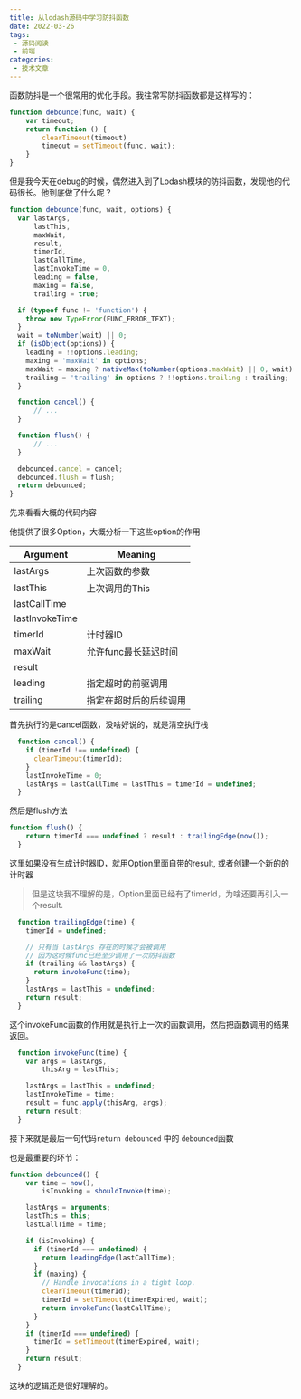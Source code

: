 ```yaml
---
title: 从lodash源码中学习防抖函数
date: 2022-03-26
tags:
 - 源码阅读
 - 前端
categories:
 - 技术文章
---
```


函数防抖是一个很常用的优化手段。我往常写防抖函数都是这样写的：

```js
function debounce(func, wait) {
    var timeout;
    return function () {
        clearTimeout(timeout) 
        timeout = setTimeout(func, wait);
    }
}
```


但是我今天在debug的时候，偶然进入到了Lodash模块的防抖函数，发现他的代码很长。他到底做了什么呢？


```js
function debounce(func, wait, options) {
  var lastArgs,
      lastThis,
      maxWait,
      result,
      timerId,
      lastCallTime,
      lastInvokeTime = 0,
      leading = false,
      maxing = false,
      trailing = true;

  if (typeof func != 'function') {
    throw new TypeError(FUNC_ERROR_TEXT);
  }
  wait = toNumber(wait) || 0;
  if (isObject(options)) {
    leading = !!options.leading;
    maxing = 'maxWait' in options;
    maxWait = maxing ? nativeMax(toNumber(options.maxWait) || 0, wait) : maxWait;
    trailing = 'trailing' in options ? !!options.trailing : trailing;
  }

  function cancel() {
      // ...
  }

  function flush() {
      // ...
  }

  debounced.cancel = cancel;
  debounced.flush = flush;
  return debounced;
}
```

先来看看大概的代码内容

他提供了很多Option，大概分析一下这些option的作用

| Argument | Meaning |
|-----|------|
| lastArgs | 上次函数的参数 |
| lastThis | 上次调用的This |
| lastCallTime |  |
| lastInvokeTime | |
| timerId | 计时器ID |
| maxWait | 允许func最长延迟时间 |
| result | |
| leading | 指定超时的前驱调用 |
| trailing | 指定在超时后的后续调用 |

首先执行的是cancel函数，没啥好说的，就是清空执行栈

```js
  function cancel() {
    if (timerId !== undefined) {
      clearTimeout(timerId);
    }
    lastInvokeTime = 0;
    lastArgs = lastCallTime = lastThis = timerId = undefined;
  }
```
然后是flush方法

```js
function flush() {
    return timerId === undefined ? result : trailingEdge(now());
  }
```

这里如果没有生成计时器ID，就用Option里面自带的result, 或者创建一个新的的计时器

> 但是这块我不理解的是，Option里面已经有了timerId，为啥还要再引入一个result.

```js
  function trailingEdge(time) {
    timerId = undefined;

    // 只有当 lastArgs 存在的时候才会被调用
    // 因为这时候func已经至少调用了一次防抖函数
    if (trailing && lastArgs) {
      return invokeFunc(time);
    }
    lastArgs = lastThis = undefined;
    return result;
  }
```

这个invokeFunc函数的作用就是执行上一次的函数调用，然后把函数调用的结果返回。


```js
  function invokeFunc(time) {
    var args = lastArgs,
        thisArg = lastThis; 

    lastArgs = lastThis = undefined;
    lastInvokeTime = time;
    result = func.apply(thisArg, args);
    return result;
  }
```

接下来就是最后一句代码`return debounced` 中的 `debounced`函数

也是最重要的环节：

```js
function debounced() {
    var time = now(),
        isInvoking = shouldInvoke(time);

    lastArgs = arguments;
    lastThis = this;
    lastCallTime = time;

    if (isInvoking) {
      if (timerId === undefined) {
        return leadingEdge(lastCallTime);
      }
      if (maxing) {
        // Handle invocations in a tight loop.
        clearTimeout(timerId);
        timerId = setTimeout(timerExpired, wait);
        return invokeFunc(lastCallTime);
      }
    }
    if (timerId === undefined) {
      timerId = setTimeout(timerExpired, wait);
    }
    return result;
  }

```

这块的逻辑还是很好理解的。